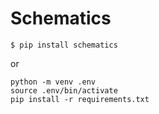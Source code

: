 # Schematics

```console
$ pip install schematics
```
or

```console
python -m venv .env
source .env/bin/activate
pip install -r requirements.txt
```
